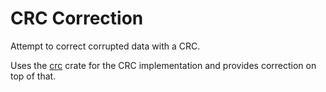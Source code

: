 # CRC Correction

Attempt to correct corrupted data with a CRC.

Uses the [crc](https://crates.io/crates/crc) crate for the CRC implementation and provides correction on top of that.

